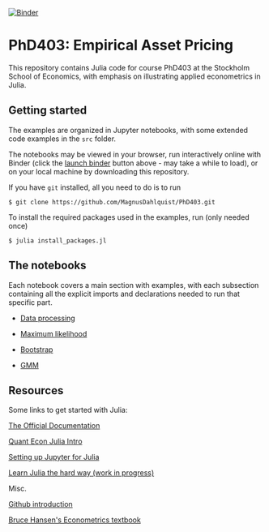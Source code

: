 [![Binder](https://mybinder.org/badge.svg)](https://mybinder.org/v2/gh/MagnusDahlquist/PhD403/master)
# PhD403: Empirical Asset Pricing
This repository contains Julia code for course PhD403 at the Stockholm School
of Economics, with emphasis on illustrating applied econometrics in Julia.

## Getting started
The examples are organized in Jupyter notebooks, with some extended code
examples in the `src` folder.

The notebooks may be viewed in your browser, run interactively online with
Binder (click the [launch binder](https://mybinder.org/v2/gh/MagnusDahlquist/PhD403/master) button above - may take a while to load), or
on your local machine by downloading this repository.

If you have `git` installed, all you need to do is to run

`$ git clone https://github.com/MagnusDahlquist/PhD403.git`

To install the required packages used in the examples, run (only needed once)

`$ julia install_packages.jl`

## The notebooks
Each notebook covers a main section with examples, with each subsection
containing all the explicit imports and declarations needed to run that
specific part.

* [Data processing](https://github.com/MagnusDahlquist/PhD403/blob/master/data%processing.ipynb)

* [Maximum likelihood](https://github.com/MagnusDahlquist/PhD403/blob/master/maximum%likelihood.ipynb)

* [Bootstrap](https://github.com/MagnusDahlquist/PhD403/blob/master/bootstrap.ipynb)

* [GMM](https://github.com/MagnusDahlquist/PhD403/blob/master/gmm.ipynb)

## Resources
Some links to get started with Julia:

[The Official Documentation](https://docs.julialang.org/en/)

[Quant Econ Julia Intro](https://lectures.quantecon.org/jl/index_learning_julia.html)

[Setting up Jupyter for Julia](https://github.com/JuliaLang/IJulia.jl)

[Learn Julia the hard way (work in progress)](https://scls.gitbooks.io/ljthw/_chapters/03-ex0.html)

Misc.

[Github introduction](https://guides.github.com/activities/hello-world/)

[Bruce Hansen's Econometrics textbook](https://www.ssc.wisc.edu/~bhansen/econometrics/)
